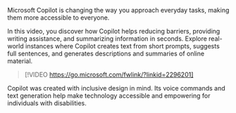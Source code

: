 Microsoft Copilot is changing the way you approach everyday tasks, making them more accessible to everyone.

In this video, you discover how Copilot helps reducing barriers, providing writing assistance, and summarizing information in seconds. Explore real-world instances where Copilot creates text from short prompts, suggests full sentences, and generates descriptions and summaries of online material.

> [!VIDEO https://go.microsoft.com/fwlink/?linkid=2296201]

Copilot was created with inclusive design in mind. Its voice commands and text generation help make technology accessible and empowering for individuals with disabilities.
